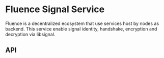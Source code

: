 # Fluence Signal Service

Fluence is a decentralized ecosystem that use services host by nodes as backend.
This service enable signal identity, handshake, encryption and decryption via libsignal. 

## API

